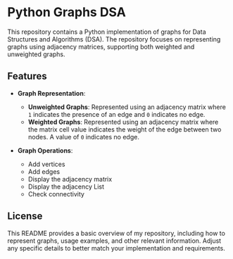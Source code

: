 # Python Graphs DSA

This repository contains a Python implementation of graphs for Data Structures and Algorithms (DSA). The repository focuses on representing graphs using adjacency matrices, supporting both weighted and unweighted graphs.

## Features

- **Graph Representation**:
  - **Unweighted Graphs**: Represented using an adjacency matrix where `1` indicates the presence of an edge and `0` indicates no edge.
  - **Weighted Graphs**: Represented using an adjacency matrix where the matrix cell value indicates the weight of the edge between two nodes. A value of `0` indicates no edge.

- **Graph Operations**:
  - Add vertices
  - Add edges
  - Display the adjacency matrix
  - Display the adjacency List
  - Check connectivity
 
## License

This README provides a basic overview of my repository, including how to represent graphs, usage examples, and other relevant information. Adjust any specific details to better match your implementation and requirements.

